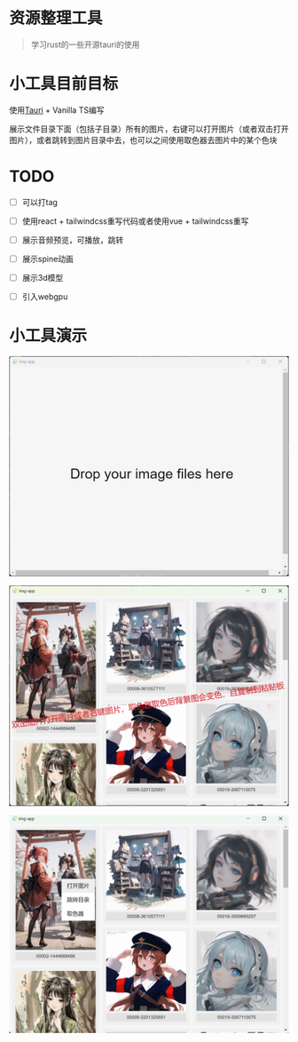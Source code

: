 # 资源整理工具

> 学习rust的一些开源tauri的使用

# 小工具目前目标

使用[Tauri](https://tauri.app/) + Vanilla TS编写

展示文件目录下面（包括子目录）所有的图片，右键可以打开图片（或者双击打开图片），或者跳转到图片目录中去，也可以之间使用取色器去图片中的某个色块

# TODO

- [ ] 可以打tag

- [ ] 使用react + tailwindcss重写代码或者使用vue + tailwindcss重写

- [ ] 展示音频预览，可播放，跳转

- [ ] 展示spine动画

- [ ] 展示3d模型

- [ ] 引入webgpu

# 小工具演示

![](./md_img/1.png)

![](./md_img/2.jpg)

![](./md_img/3.jpg)
